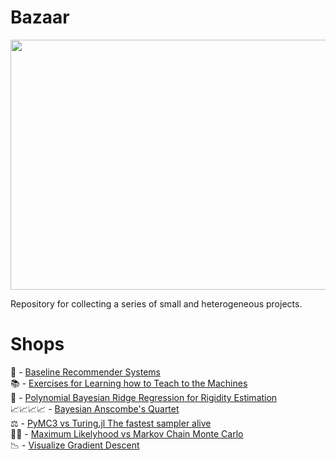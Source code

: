 # Bazaar

<p align="center">
  <img width="507" height="400" src="https://github.com/vb690/bazaar/blob/master/images/cite_feu.jpg">
</p>

Repository for collecting a series of small and heterogeneous projects.

# Shops

:movie_camera: - [Baseline Recommender Systems](https://github.com/vb690/bazaar/tree/master/shops/baseline_recommender_systems)  
:books: - [Exercises for Learning how to Teach to the Machines](https://github.com/vb690/bazaar/tree/master/shops/machine_learning_exercises)  
:straight_ruler: - [Polynomial Bayesian Ridge Regression for Rigidity Estimation](https://github.com/vb690/bazaar/tree/master/shops/pascal_estimator)  
:chart_with_upwards_trend::chart_with_upwards_trend::chart_with_upwards_trend::chart_with_upwards_trend: - [Bayesian Anscombe's Quartet](https://github.com/vb690/bazaar/tree/master/shops/anscombe_quartet)  
⚖️ - [PyMC3 vs Turing.jl The fastest sampler alive](https://github.com/vb690/bazaar/tree/master/shops/pymc3_turing_comparison)  
:mount_fuji:🔗 - [Maximum Likelyhood vs Markov Chain Monte Carlo](https://github.com/vb690/bazaar/tree/master/shops/parameters_estimation)  
📉 - [Visualize Gradient Descent](https://github.com/vb690/bazaar/tree/master/shops/visualize_gradient_descent)
